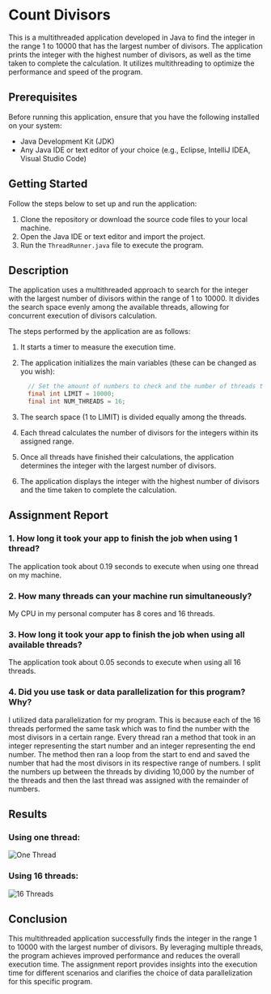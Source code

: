 # Count Divisors

This is a multithreaded application developed in Java to find the integer in the range 1 to 10000 that has the largest number of divisors. The application prints the integer with the highest number of divisors, as well as the time taken to complete the calculation. It utilizes multithreading to optimize the performance and speed of the program.

## Prerequisites

Before running this application, ensure that you have the following installed on your system:

- Java Development Kit (JDK)
- Any Java IDE or text editor of your choice (e.g., Eclipse, IntelliJ IDEA, Visual Studio Code)

## Getting Started

Follow the steps below to set up and run the application:

1. Clone the repository or download the source code files to your local machine.
2. Open the Java IDE or text editor and import the project.
3. Run the `ThreadRunner.java` file to execute the program.

## Description

The application uses a multithreaded approach to search for the integer with the largest number of divisors within the range of 1 to 10000. It divides the search space evenly among the available threads, allowing for concurrent execution of divisors calculation.

The steps performed by the application are as follows:

1. It starts a timer to measure the execution time.
2. The application initializes the main variables (these can be changed as you wish):

    ```java
      // Set the amount of numbers to check and the number of threads to use
      final int LIMIT = 10000;
      final int NUM_THREADS = 16;
    ```

3. The search space (1 to LIMIT) is divided equally among the threads.
4. Each thread calculates the number of divisors for the integers within its assigned range.
5. Once all threads have finished their calculations, the application determines the integer with the largest number of divisors.
6. The application displays the integer with the highest number of divisors and the time taken to complete the calculation.

## Assignment Report

### 1. How long it took your app to finish the job when using 1 thread?

The application took about 0.19 seconds to execute when using one thread on my machine.

### 2. How many threads can your machine run simultaneously?

My CPU in my personal computer has 8 cores and 16 threads.

### 3. How long it took your app to finish the job when using all available threads?

The application took about 0.05 seconds to execute when using all 16 threads.

### 4. Did you use task or data parallelization for this program? Why?

I utilized data parallelization for my program. This is because each of the 16 threads performed the same task which was to find the number with the most divisors in a certain range. Every thread ran a method that took in an integer representing the start number and an integer representing the end number. The method then ran a loop from the start to end and saved the number that had the most divisors in its respective range of numbers. I split the numbers up between the threads by dividing 10,000 by the number of the threads and then the last thread was assigned with the remainder of numbers.

## Results


### Using one thread:
![One Thread](https://github.com/PatrickLisiecki/count-divisors/assets/96704934/66428270-6fca-4ace-895a-9938ae5f90f8)

### Using 16 threads:
![16 Threads](https://github.com/PatrickLisiecki/count-divisors/assets/96704934/aca891e8-844d-4cd8-93ca-0470bf43c6b3)

## Conclusion

This multithreaded application successfully finds the integer in the range 1 to 10000 with the largest number of divisors. By leveraging multiple threads, the program achieves improved performance and reduces the overall execution time. The assignment report provides insights into the execution time for different scenarios and clarifies the choice of data parallelization for this specific program.
